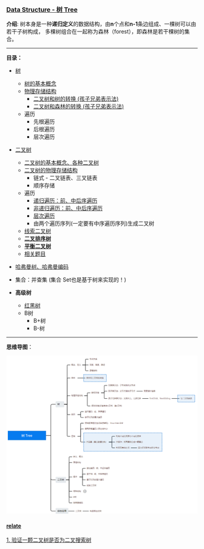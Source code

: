 ### [Data Structure - 树 Tree](#)

**介绍**:  树本身是一种**递归定义**的数据结构，由**n**个点和**n-1**条边组成、一棵树可以由若干子树构成， 多棵树组合在一起称为森林（forest），即森林是若干棵树的集合。

---

**目录：**

* [树](#)
  
  * [树的基本概念](./contents/conception.md)
  * [物理存储结构](./cpp/README.md)
    * [二叉树和树的转换 (孩子兄弟表示法)](./cpp/README.md)
    * [二叉树和森林的转换 (孩子兄弟表示法)](./cpp/README.md)
  * 遍历
    * 先根遍历
    * 后根遍历
    * 层次遍历
* [二叉树](./BinaryTree)
  * [二叉树的基本概念、各种二叉树](./BinaryTree)
  * [二叉树的物理存储结构](./BinaryTree/cpp/store.md)
    * 链式 - 二叉链表、三叉链表
    * 顺序存储
  * 遍历
    * [递归遍历：前、中后序遍历](./BinaryTree/cpp/reverse.md)
    * [非递归遍历：前、中后序遍历](./BinaryTree/cpp/stack_foreach.md)
    * [层次遍历](./BinaryTree/cpp/level.md)
    * 由两个遍历序列(一定要有中序遍历序列)生成二叉树
  * [线索二叉树](./BinaryTree/cpp/clueTree.md)
  * [**二叉排序树**](./BinaryTree/cpp/sortTree.md)
  * [**平衡二叉树**](./BinaryTree/cpp/avl.md)
  * [相关题目](#relate)
* [哈弗曼树、哈弗曼编码](./cpp/HuffmanTree.md)
* 集合：并查集 (集合 Set也是基于树来实现的！)
* **高级树**
  
  * [红黑树](./contents/redblacktree.md)
  * B树
    * B+树
    * B-树
  
  
  


----

**思维导图**：

![image-20230603220921234](./assets/image-20230603220921234.png)







#### [relate](#)

[1. 验证一颗二叉树是否为二叉搜索树](https://leetcode.cn/problems/validate-binary-search-tree/submissions/)
